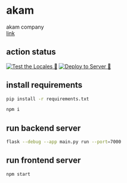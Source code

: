 # akam

akam company\
[link](https://google.com)

## action status

[![Test the Locales 🐣](https://github.com/00-team/akam/actions/workflows/locales.yml/badge.svg)](https://github.com/00-team/akam/actions/workflows/locales.yml)
[![Deploy to Server 👻](https://github.com/00-team/akam/actions/workflows/deploy.yml/badge.svg)](https://github.com/00-team/akam/actions/workflows/deploy.yml)

## install requirements

```bash
pip install -r requirements.txt
```

```bash
npm i
```

## run backend server

```bash
flask --debug --app main.py run --port=7000
```

## run frontend server

```bash
npm start
```
